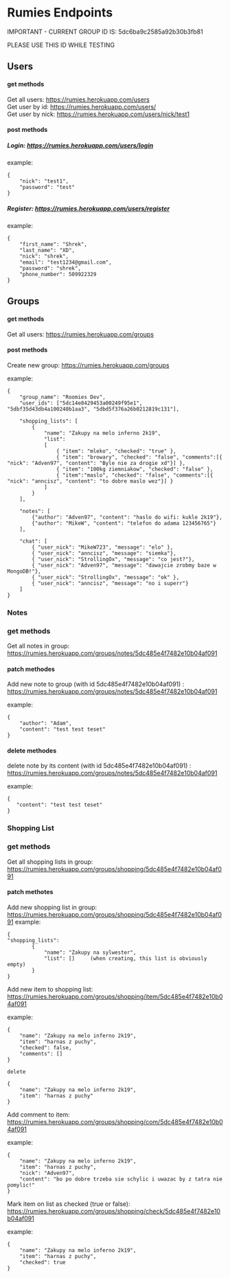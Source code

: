 # Rumies Endpoints

IMPORTANT - CURRENT GROUP ID IS: 5dc6ba9c2585a92b30b3fb81

PLEASE USE THIS ID WHILE TESTING

## Users
#### get methods
Get all users: https://rumies.herokuapp.com/users<br/> 
Get user by id: https://rumies.herokuapp.com/users/<br/> 
Get user by nick: https://rumies.herokuapp.com/users/nick/test1
#### post methods
##### Login: https://rumies.herokuapp.com/users/login
example:
```
{
    "nick": "test1",
    "password": "test"
}
```
##### Register: https://rumies.herokuapp.com/users/register
example:
```
{
    "first_name": "Shrek",
    "last_name": "XD",
    "nick": "shrek",
    "email": "test1234@gmail.com",
    "password": "shrek",
    "phone_number": 509922329
}
```

## Groups
#### get methods
Get all users: https://rumies.herokuapp.com/groups<br/> 
#### post methods
Create new group: https://rumies.herokuapp.com/groups<br/> 

example:
```
{ 
    "group_name": "Roomies Dev",
    "user_ids": ["5dc14e8429453a00249f95e1", "5dbf35d43db4a100240b1aa3", "5dbd5f376a26b0212819c131"],

    "shopping_lists": [
        {   
            "name": "Zakupy na melo inferno 2k19",
            "list": 
            [
                { "item": "mleko", "checked": "true" },
                { "item": "browary", "checked": "false", "comments":[{ "nick": "Adven97", "content": "Byle nie za drogie xd"}] }, 
                { "item": "100kg ziemniakow", "checked": "false" },
                { "item":"maslo", "checked": "false", "comments":[{ "nick": "anncisz", "content": "to dobre maslo wez"}] }
            ]    
        }
    ],
    
    "notes": [
        {"author": "Adven97", "content": "haslo do wifi: kukle 2k19"},
        {"author": "MikeW", "content": "telefon do adama 123456765"}
    ],    

    "chat": [
        { "user_nick": "MikeW723", "message": "elo" }, 
        { "user_nick": "anncisz", "message": "siemka"},
        { "user_nick": "StrollingOx", "message": "co jest?"}, 
        { "user_nick": "Adven97", "message": "dawajcie zrobmy baze w MongoDB!"}, 
        { "user_nick": "StrollingOx", "message": "ok" }, 
        { "user_nick": "anncisz", "message": "no i superr"}
    ]
}
```
### Notes

### get methods
Get all notes in group: https://rumies.herokuapp.com/groups/notes/5dc485e4f7482e10b04af091

#### patch methodes
Add new note to group (with id 5dc485e4f7482e10b04af091) : https://rumies.herokuapp.com/groups/notes/5dc485e4f7482e10b04af091

example:
```
{
	"author": "Adam", 
	"content": "test test teset"
}
```
#### delete methodes
delete note by its content (with id 5dc485e4f7482e10b04af091) : https://rumies.herokuapp.com/groups/notes/5dc485e4f7482e10b04af091

example: 
```
{
   "content": "test test teset"
}
```

### Shopping List

### get methods
Get all shopping lists in group: https://rumies.herokuapp.com/groups/shopping/5dc485e4f7482e10b04af091

#### patch methotes

Add new shopping list in group: https://rumies.herokuapp.com/groups/shopping/5dc485e4f7482e10b04af091
example: 
```
{
"shopping_lists": 
        {   
            "name": "Zakupy na sylwester",
            "list": []     (when creating, this list is obviously empty)
        }
}
```

Add new item to shopping list: https://rumies.herokuapp.com/groups/shopping/item/5dc485e4f7482e10b04af091

example: 
```
{ 
	"name": "Zakupy na melo inferno 2k19",
	"item": "harnas z puchy",
	"checked": false,
	"comments": []
}

delete 

{ 
	"name": "Zakupy na melo inferno 2k19",
	"item": "harnas z puchy"
}

```

Add comment to item: https://rumies.herokuapp.com/groups/shopping/com/5dc485e4f7482e10b04af091 

example: 
```
{ 
	"name": "Zakupy na melo inferno 2k19",
	"item": "harnas z puchy",
	"nick": "Adven97",
	"content": "bo po dobre trzeba sie schylic i uwazac by z tatra nie pomylic!"
}
```

Mark item on list as checked (true or false): https://rumies.herokuapp.com/groups/shopping/check/5dc485e4f7482e10b04af091 

example: 
```
{ 
	"name": "Zakupy na melo inferno 2k19",
	"item": "harnas z puchy",
	"checked": true
}
```

